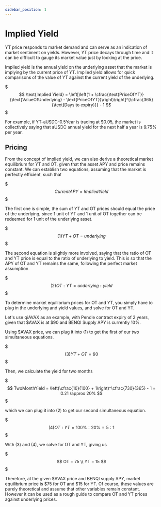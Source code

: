 ```yaml
---
sidebar_position: 1
---
```


# Implied Yield

YT price responds to market demand and can serve as an indication of market sentiment on yields. However, YT price decays through time and it can be difficult to gauge its market value just by looking at the price.

Implied yield is the annual yield on the underlying asset that the market is implying by the current price of YT. Implied yield allows for quick comparisons of the value of YT against the current yield of the underlying.

$$$
\text{Implied Yield} = \left[\left(1 + \cfrac{\text{PriceOfYT}}{\text{ValueOfUnderlying} - \text{PriceOfYT}}\right)\right]^{\cfrac{365}{\text{Days to expiry}}} - 1
$$$

For example, if YT-aUSDC-0.5Year is trading at $0.05, the market is collectively saying that aUSDC annual yield for the next half a year is 9.75% per year.

## Pricing

From the concept of implied yield, we can also derive a theoretical market equilibrium for YT and OT, given that the asset APY and price remains constant. We can establish two equations, assuming that the market is perfectly efficient, such that

$$$
CurrentAPY = ImpliedYield
$$$

The first one is simple, the sum of YT and OT prices should equal the price of the underlying, since 1 unit of YT and 1 unit of OT together can be redeemed for 1 unit of the underlying asset.

$$$
(1) YT + OT = underlying
$$$

The second equation is slightly more involved, saying that the ratio of OT and YT price is equal to the ratio of underlying to yield. This is so that the APY of OT and YT remains the same, following the perfect market assumption.

$$$
(2) OT : YT = underlying : yield
$$$

To determine market equilibrium prices for OT and YT, you simply have to plug in the underlying and yield values, and solve for OT and YT.

Let's use qiAVAX as an example, with Pendle contract expiry of 2 years, given that $AVAX is at $90 and BENQI Supply APY is currently 10%.

Using $AVAX price, we can plug it into (1) to get the first of our two simultaneous equations.

$$$
(3) YT + OT = 90
$$$

Then, we calculate the yield for two months

$$$
TwoMonthYield = \left(\cfrac{10}{100} + 1\right)^\cfrac{730}{365} - 1 = 0.21 \approx 20%
$$$

which we can plug it into (2) to get our second simultaneous equation.

$$$
(4) OT : YT = 100\% : 20\% = 5 : 1
$$$

With (3) and (4), we solve for OT and YT, giving us

$$$
OT = 75 \\
YT = 15
$$$

Therefore, at the given $AVAX price and BENQI supply APY, market equilibrium price is $75 for OT and $15 for YT. Of course, these values are purely theoretical and assume that other variables remain constant. However it can be used as a rough guide to compare OT and YT prices against underlying prices.

